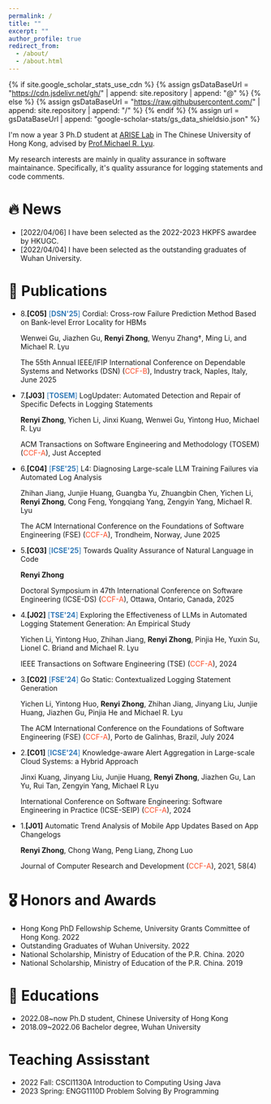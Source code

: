 ```yaml
---
permalink: /
title: ""
excerpt: ""
author_profile: true
redirect_from: 
  - /about/
  - /about.html
---
```


{% if site.google_scholar_stats_use_cdn %}
{% assign gsDataBaseUrl = "https://cdn.jsdelivr.net/gh/" | append: site.repository | append: "@" %}
{% else %}
{% assign gsDataBaseUrl = "https://raw.githubusercontent.com/" | append: site.repository | append: "/" %}
{% endif %}
{% assign url = gsDataBaseUrl | append: "google-scholar-stats/gs_data_shieldsio.json" %}

<span class='anchor' id='about-me'></span>

I'm now a year 3 Ph.D student at [ARISE Lab](http://ariselab.cse.cuhk.edu.hk/) in The Chinese University of Hong Kong, advised by [Prof.Michael R. Lyu](https://www.cse.cuhk.edu.hk/lyu/home). 

My research interests are mainly in quality assurance in software maintainance. Specifically, it's quality assurance for logging statements and code comments.


# 🔥 News
- [2022/04/06] I have been selected as the 2022-2023 HKPFS awardee by HKUGC.
- [2022/04/04] I have been selected as the outstanding graduates of Wuhan University.

# 📝 Publications 
- 8.**[C05]** <span style="color:#337AB7">[**DSN'25**]</span> Cordial: Cross-row Failure Prediction Method Based on Bank-level Error Locality for HBMs

  Wenwei Gu, Jiazhen Gu, **Renyi Zhong**, Wenyu Zhang†, Ming Li, and Michael R. Lyu

  The 55th Annual IEEE/IFIP International Conference on Dependable Systems and Networks (DSN) (<span style="color:#FC4E2A">CCF-B</span>), Industry track, Naples, Italy, June 2025

- 7.**[J03]** <span style="color:#337AB7">[**TOSEM**]</span> LogUpdater: Automated Detection and Repair of Specific Defects in Logging Statements

  **Renyi Zhong**, Yichen Li, Jinxi Kuang, Wenwei Gu, Yintong Huo, Michael R. Lyu
  
  ACM Transactions on Software Engineering and Methodology (TOSEM) (<span style="color:#FC4E2A">CCF-A</span>), Just Accepted
- 6.**[C04]** <span style="color:#337AB7">[**FSE'25**]</span> L4: Diagnosing Large-scale LLM Training Failures via Automated Log Analysis

  Zhihan Jiang, Junjie Huang, Guangba Yu, Zhuangbin Chen, Yichen Li, **Renyi Zhong**, Cong Feng, Yongqiang Yang, Zengyin Yang, Michael R. Lyu

  The ACM International Conference on the Foundations of Software Engineering (FSE) (<span style="color:#FC4E2A">CCF-A</span>), Trondheim, Norway, June 2025
- 5.**[C03]** <span style="color:#337AB7">[**ICSE'25**]</span> Towards Quality Assurance of Natural Language in Code

  **Renyi Zhong**

  Doctoral Symposium in 47th International Conference on Software Engineering (ICSE-DS) (<span style="color:#FC4E2A">CCF-A</span>), Ottawa, Ontario, Canada, 2025
- 4.**[J02]** <span style="color:#337AB7">[**TSE'24**]</span> Exploring the Effectiveness of LLMs in Automated Logging Statement Generation: An Empirical Study

  Yichen Li, Yintong Huo, Zhihan Jiang, **Renyi Zhong**, Pinjia He, Yuxin Su, Lionel C. Briand and Michael R. Lyu

  IEEE Transactions on Software Engineering (TSE) (<span style="color:#FC4E2A">CCF-A</span>), 2024
- 3.**[C02]** <span style="color:#337AB7">[**FSE'24**]</span> Go Static: Contextualized Logging Statement Generation

  Yichen Li, Yintong Huo, **Renyi Zhong**, Zhihan Jiang, Jinyang Liu, Junjie Huang, Jiazhen Gu, Pinjia He and Michael R. Lyu

  The ACM International Conference on the Foundations of Software Engineering (FSE) (<span style="color:#FC4E2A">CCF-A</span>), Porto de Galinhas, Brazil, July 2024
- 2.**[C01]** <span style="color:#337AB7">[**ICSE'24**]</span> Knowledge-aware Alert Aggregation in Large-scale Cloud Systems: a Hybrid Approach

  Jinxi Kuang, Jinyang Liu, Junjie Huang, **Renyi Zhong**, Jiazhen Gu, Lan Yu, Rui Tan, Zengyin Yang, Michael R Lyu

  International Conference on Software Engineering: Software Engineering in Practice (ICSE-SEIP) (<span style="color:#FC4E2A">CCF-A</span>), 2024
- 1.**[J01]** Automatic Trend Analysis of Mobile App Updates Based on App Changelogs

  **Renyi Zhong**, Chong Wang, Peng Liang, Zhong Luo

  Journal of Computer Research and Development (<span style="color:#FC4E2A">CCF-A</span>), 2021, 58(4)

# 🎖 Honors and Awards
<!-- - *2021.10* Lorem ipsum dolor sit amet, consectetur adipiscing elit. Vivamus ornare aliquet ipsum, ac tempus justo dapibus sit amet. 
- *2021.09* Lorem ipsum dolor sit amet, consectetur adipiscing elit. Vivamus ornare aliquet ipsum, ac tempus justo dapibus sit amet.  -->
- Hong Kong PhD Fellowship Scheme, University Grants Committee of Hong Kong. 2022
- Outstanding Graduates of Wuhan University. 2022
- National Scholarship, Ministry of Education of the P.R. China. 2020
- National Scholarship, Ministry of Education of the P.R. China. 2019

# 📖 Educations
- 2022.08~now  Ph.D student, Chinese University of Hong Kong
- 2018.09~2022.06 Bachelor degree, Wuhan University

# Teaching Assisstant

- 2022 Fall: CSCI1130A Introduction to Computing Using Java
- 2023 Spring: ENGG1110D Problem Solving By Programming
<!-- # 💻 Internships -->
